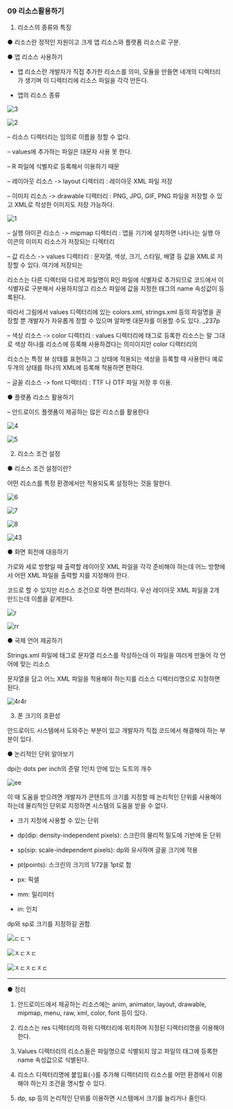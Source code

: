 ### 09 리소스활용하기

1. 리소스의 종류와 특징

● 리소스란 정적인 자원이고 크게 앱 리소스와 플랫폼 리소스로 구분.

● 앱 리소스 사용하기

- 앱 리소스란 개발자가 직접 추가한 리소스를 의미, 모듈을 만들면 네개의 디렉터리가 생기며 이 디렉터리에 리소스 파일을 각각 만든다.

- 앱의 리소스 종류

![3](https://user-images.githubusercontent.com/102038962/218295420-19037f18-c9d8-4c40-884e-0a9fe3e3a208.png)

![2](https://user-images.githubusercontent.com/102038962/218295425-b0094bf7-8a5e-4cab-866e-7c1af2d3f91f.png)

– 리소스 디렉터리는 임의로 이름을 정할 수 없다. 

– values에 추가하는 파일은 대문자 사용 못 한다.

– R 파일에 식별자로 등록해서 이용하기 때문

– 레이아웃 리소스 -> layout 디렉터리 : 레이아웃 XML 파일 저장

– 이미지 리소스 -> drawable 디렉터리 : PNG, JPG, GIF, PNG 파일을 저장할 수 있고 XML로 작성한 이미지도 저장 가능하다.

![1](https://user-images.githubusercontent.com/102038962/218295460-4a75f9ae-be92-4be2-823e-42ad5f9aee24.png)

– 실행 아이콘 리소스 -> mipmap 디렉터리 : 앱을 기기에 설치하면 나타나는 실행 아이콘의 이미지 리소스가 저장되는 디렉터리

– 값 리소스 -> values 디렉터리 : 문자열, 색상, 크기, 스타일, 배열 등 값을 XML로 저장할 수 있다. 여기에 저장되는   

리소스는 다른 디렉터와 다르게 파일명이 R인 파일에 식별자로 추가되므로 코드에서 이 식별자로 구분해서 사용하지않고 리소스 파일에 값을 지정한 태그의 name 속성값이 등록된다. 

따라서 그림에서 values 디렉터리에 있는 colors.xml, strings.xml 등의 파일명을 권장할 뿐 개발자가 자유롭게 정할 수 있으며 알파벳 대문자를 이용할 수도 있다. _237p

– 색상 리소스 -> color 디렉터리 : values 디렉터리에 <color> 태그로 등록한 리소스는 말 그대로 색상 하나를 리소스에 등록해 사용하겠다는 의미이지만 color 디렉터리의 
  
리소스는 특정 뷰 상태를 표현하고 그 상태에 적용되는 색상을 등록할 때 사용한다 예로 두개의 상태를 하나의 XML에 등록해 적용하면 편하다.

– 글꼴 리소스 -> font 디렉터리 : TTF 나 OTF 파일 저장 후 이용.
  
● 플랫폼 리소스 활용하기
  
– 안드로이드 플랫폼이 제공하는 많은 리소스를 활용한다

![4](https://user-images.githubusercontent.com/102038962/218295476-9922d1d9-3290-470b-8a91-10b58132735e.png)

![5](https://user-images.githubusercontent.com/102038962/218295487-ad92b79a-2a87-455b-8830-1305c2e465c8.png)


2. 리소스 조건 설정 
  
● 리소스 조건 설정이란?
  
어떤 리소스를 특정 환경에서만 적용되도록 설정하는 것을 말한다.  
  
![6](https://user-images.githubusercontent.com/102038962/218295508-5caa1fec-43f9-4699-91e8-a0d14e526ef2.png)


![7](https://user-images.githubusercontent.com/102038962/218295710-b4bdce51-4fee-4ca3-bc01-706d37a2e7c7.png)


![8](https://user-images.githubusercontent.com/102038962/218295741-bb2f5f5d-8e39-4cc0-bc5d-7ce83ab0ca3d.png)

  
![43](https://user-images.githubusercontent.com/102038962/218295756-478efd9b-9191-4177-a7f7-cd5a8a83c1ff.png)
  
● 화면 회전에 대응하기
  
가로와 세로 방향일 때 출력할 레이아웃 XML 파일을 각각 준비해야 하는데 어느 방향에서 어떤 XML 파일을 출력할 지를 지정해야 한다. 
  
코드로 할 수 있지만 리소스 조건으로 하면 편리하다. 우선 레이아웃 XML 파일을 2개 만드는데 이름을 같게한다.
  
![r](https://user-images.githubusercontent.com/102038962/218295770-d18c0ea9-d9ab-4378-8123-04d26717f423.png)

![rr](https://user-images.githubusercontent.com/102038962/218295784-ceabd09d-8273-40c8-9546-991160226b69.png)

● 국제 언어 제공하기
  
Strings.xml 파일에 <string> 태그로 문자열 리소스를 작성하는데 이 파일을 여러게 만들어 각 언어에 맞는 리소스 

문자열을 담고 어느 XML 파일을 적용해야 하는지를 리소스 디렉터리명으로 지정하면 된다.

![4r4r](https://user-images.githubusercontent.com/102038962/218298334-7ef45623-dccb-4508-926f-628832441d9b.png)

3. 폰 크기의 호환성
  
안드로이드 시스템에서 도와주는 부분이 있고 개발자가 직접 코드에서 해결해야 하는 부분이 있다.
  
● 논리적인 단위 알아보기
  
dpi는 dots per inch의 준말 1인치 안에 있는 도트의 개수

![ee](https://user-images.githubusercontent.com/102038962/218298343-4adc3eb5-7bb4-4d27-94a5-d749c6d43c0d.png)

이 때 도움을 받으려면 개발자가 콘텐트의 크기를 지정할 때 논리적인 단위를 사용해야 하는데 물리적인 단위로 지정하면 시스템의 도움을 받을 수 없다.
  
 * 크기 지정에 사용할 수 있는 단위
  
 - dp(dip: density-independent pixels): 스크린의 물리적 밀도에 기반에 둔 단위
  
 - sp(sip: scale-independent pixels): dp와 유사하며 글꼴 크기에 적용
  
 - pt(points): 스크린의 크기의 1/72을 1pt로 함 
  
 - px: 픽셀
  
 - mm: 밀리미터 
  
 - in: 인치
  
dp와 sp로 크기를 지정하길 권함.  

![ㄷㄷㄱ](https://user-images.githubusercontent.com/102038962/218295874-c54e5068-2998-4b82-b585-fafecd17bb3f.png)

![ㅈㄷㅈㄷ](https://user-images.githubusercontent.com/102038962/218295882-5960666a-4ae0-4bce-9a3a-51ddf8b72de7.png)

![ㅈㄷㅈㄷㅈㄷ](https://user-images.githubusercontent.com/102038962/218295890-d9cedabf-96d7-4389-a18a-f948e76b153d.png)
  
---
  
● 정리
  
1. 안드로이드에서 제공하는 리소스에는 anim, animator, layout, drawable, mipmap, menu, raw, xml, color, font 등이 있다.
  
2. 리소스는 res 디렉터리의 하위 디렉터리에 위치하며 지정된 디렉터리명을 이용해야 한다.
  
3. Values 디렉터리의 리소스들은 파일명으로 식별되지 않고 파일의 태그에 등록한 name 속성값으로 식별된다.
  
4. 리소스 디렉터리명에 붙임표(-)를 추가해 디렉터리의 리소스를 어떤 환경에서 이용해야 하는지 조건을 명시할 수 있다.
  
5. dp, sp 등의 논리적인 단위를 이용하면 시스템에서 크기를 늘리거나 줄인다.

